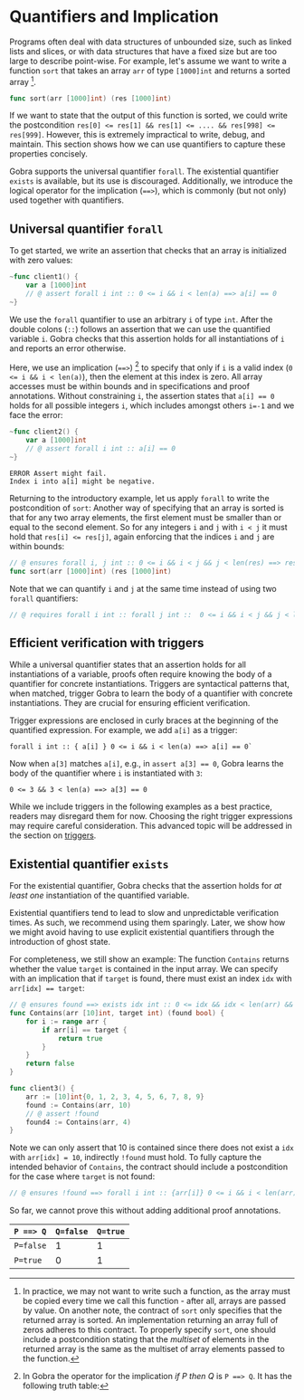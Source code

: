 # Quantifiers and Implication

Programs often deal with data structures of unbounded size, such as linked lists and slices, or with data structures that have a fixed size but are too large to describe point-wise.
For example, let's assume we want to write a function `sort` that takes an array `arr` of type `[1000]int` and returns a sorted array [^1].

``` go
func sort(arr [1000]int) (res [1000]int)
```

If we want to state that the output of this function is sorted, we could write the postcondition `res[0] <= res[1] && res[1] <= .... && res[998] <= res[999]`.
However, this is extremely impractical to write, debug, and maintain.
This section shows how we can use quantifiers to capture these properties concisely.

Gobra supports the universal quantifier `forall`.
The existential quantifier `exists` is available, but its use is discouraged.
Additionally, we introduce the logical operator for the implication (`==>`), which is commonly (but not only) used together with quantifiers.

## Universal quantifier `forall`
To get started, we write an assertion that checks that an array is initialized with zero values:
``` go
~func client1() {
    var a [1000]int
    // @ assert forall i int :: 0 <= i && i < len(a) ==> a[i] == 0
~}
```
We use the `forall` quantifier to use an arbitrary `i` of type `int`.
After the double colons (`::`) follows an assertion that we can use the quantified variable `i`.
Gobra checks that this assertion holds for all instantiations of `i` and reports an error otherwise.

Here, we use an implication (`==>`) [^2] to specify that only if `i` is a valid index (`0 <= i && i < len(a)`), then the element at this index is zero.
All array accesses must be within bounds and in specifications and proof annotations.
Without constraining `i`, the assertion states that `a[i] == 0` holds for all possible integers `i`, which includes amongst others `i=-1` and we face the error:
``` go
~func client2() {
    var a [1000]int
    // @ assert forall i int :: a[i] == 0
~}
```
``` text
ERROR Assert might fail. 
Index i into a[i] might be negative.
```

Returning to the introductory example, let us apply `forall` to write the postcondition of `sort`:
Another way of specifying that an array is sorted is that for any two array elements, the first element must be smaller than or equal to the second element.
So for any integers `i` and `j` with `i < j` it must hold that `res[i] <= res[j]`, again enforcing that the indices `i` and `j` are within bounds:
``` go
// @ ensures forall i, j int :: 0 <= i && i < j && j < len(res) ==> res[i] <= res[j]
func sort(arr [1000]int) (res [1000]int)
```
Note that we can quantify `i` and `j` at the same time instead of using two `forall` quantifiers:
``` go
// @ requires forall i int :: forall j int ::  0 <= i && i < j && j < len(res) ==> res[i] <= res[j]
```

## Efficient verification with triggers
While a universal quantifier states that an assertion holds for all instantiations of a variable, proofs often require knowing the body of a quantifier for concrete instantiations.
Triggers are syntactical patterns that, when matched, trigger Gobra to learn the body of a quantifier with concrete instantiations.
They are crucial for ensuring efficient verification.

Trigger expressions are enclosed in curly braces at the beginning of the quantified expression.
For example, we add `a[i]` as a trigger:
``` gobra
forall i int :: { a[i] } 0 <= i && i < len(a) ==> a[i] == 0`
```
Now when `a[3]` matches `a[i]`, e.g., in `assert a[3] == 0`, Gobra learns the body of the quantifier where `i` is instantiated with `3`:
``` gobra
0 <= 3 && 3 < len(a) ==> a[3] == 0
```

<div class="warning">
While we include triggers in the following examples as a best practice, readers may disregard them for now.
Choosing the right trigger expressions may require careful consideration.
This advanced topic will be addressed in the section on <a href="/triggers.md">triggers</a>.
</div>

## Existential quantifier `exists`
<!-- syntax (`exists IDENTIFIER [,IDENTIFIER]* TYPE :: ASSERTION`). -->
For the existential quantifier, Gobra checks that the assertion holds for _at least one_ instantiation of the quantified variable.

<div class="warning">
Existential quantifiers tend to lead to slow and unpredictable verification times.
As such, we recommend using them sparingly.
Later, we show how we might avoid having to use explicit existential quantifiers through the introduction of ghost state.
</div>
<!-- We can only specify the _existence_ of such a value but do not obtain a witness (an instantiation such that the assertion holds). -->

For completeness, we still show an example:
The function `Contains` returns whether the value `target` is contained in the input array.
We can specify with an implication that if `target` is found, there must exist an index `idx` with `arr[idx] == target`:
``` go verifies
// @ ensures found ==> exists idx int :: 0 <= idx && idx < len(arr) && arr[idx] == target
func Contains(arr [10]int, target int) (found bool) {
    for i := range arr {
        if arr[i] == target {
            return true
        }
    }
    return false
}

func client3() {
    arr := [10]int{0, 1, 2, 3, 4, 5, 6, 7, 8, 9}
    found := Contains(arr, 10)
    // @ assert !found
    found4 := Contains(arr, 4)
}
```
Note we can only assert that 10 is contained since there does not exist a `idx` with `arr[idx] = 10`, indirectly `!found` must hold.
To fully capture the intended behavior of `Contains`, the contract should include a postcondition for the case where `target` is not found:
``` go
// @ ensures !found ==> forall i int :: {arr[i]} 0 <= i && i < len(arr) ==> arr[i] != target
```
So far, we cannot prove this without adding additional proof annotations. <!-- without using [loop invariants](./loops-invariant.md). -->

[^1]: In practice, we may not want to write such a function, as the array must be copied every time we call this function - after all, arrays are passed by value. On another note, the contract of `sort` only specifies that the returned array is sorted. An implementation returning an array full of zeros adheres to this contract. To properly specify `sort`, one should include a postcondition stating that the _multiset_ of elements in the returned array is the same as the multiset of array elements passed to the function.


[^2]: In Gobra the operator for the implication _if P then Q_ is `P ==> Q`.
It has the following truth table:

| `P ==> Q` | `Q=false` | `Q=true` |
|-----------|-----------|----------|
| `P=false` | 1         | 1        |
| `P=true`  | 0         | 1        |
